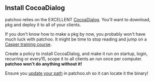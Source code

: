 Install CocoaDialog
-------------------
patchoo relies on the EXCELLENT [CocoaDialog](http://mstratman.github.io/cocoadialog/). You'll want to download, pkg and deploy it to all of your clients.

If you don't know how to make a pkg by now, you probably won't have much luck with patchoo. It might be time to stop reading and jump on a [Casper training course](http://www.jamfsoftware.com/training/).

Create a policy to install CocoaDialog, and make it run on startup, login, recurring or every15, scope it to all clients an run once per computer. **patchoo won't do anything without it!**

Ensure you [update your path](configuring_patchoo.sh.md) in patchoo.sh so it can locate it the binary!
